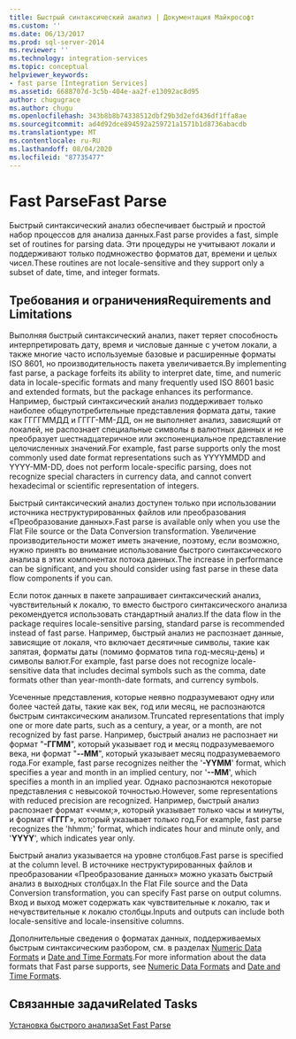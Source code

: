 ```yaml
---
title: Быстрый синтаксический анализ | Документация Майкрософт
ms.custom: ''
ms.date: 06/13/2017
ms.prod: sql-server-2014
ms.reviewer: ''
ms.technology: integration-services
ms.topic: conceptual
helpviewer_keywords:
- fast parse [Integration Services]
ms.assetid: 6688707d-3c5b-404e-aa2f-e13092ac8d95
author: chugugrace
ms.author: chugu
ms.openlocfilehash: 343b8b8b74338512dbf29b3d2efd436df1ffa8ae
ms.sourcegitcommit: ad4d92dce894592a259721a1571b1d8736abacdb
ms.translationtype: MT
ms.contentlocale: ru-RU
ms.lasthandoff: 08/04/2020
ms.locfileid: "87735477"
---
```

# <a name="fast-parse"></a><span data-ttu-id="380e0-102">Fast Parse</span><span class="sxs-lookup"><span data-stu-id="380e0-102">Fast Parse</span></span>
  <span data-ttu-id="380e0-103">Быстрый синтаксический анализ обеспечивает быстрый и простой набор процессов для анализа данных.</span><span class="sxs-lookup"><span data-stu-id="380e0-103">Fast parse provides a fast, simple set of routines for parsing data.</span></span> <span data-ttu-id="380e0-104">Эти процедуры не учитывают локали и поддерживают только подмножество форматов дат, времени и целых чисел.</span><span class="sxs-lookup"><span data-stu-id="380e0-104">These routines are not locale-sensitive and they support only a subset of date, time, and integer formats.</span></span>  
  
## <a name="requirements-and-limitations"></a><span data-ttu-id="380e0-105">Требования и ограничения</span><span class="sxs-lookup"><span data-stu-id="380e0-105">Requirements and Limitations</span></span>  
 <span data-ttu-id="380e0-106">Выполняя быстрый синтаксический анализ, пакет теряет способность интерпретировать дату, время и числовые данные с учетом локали, а также многие часто используемые базовые и расширенные форматы ISO 8601, но производительность пакета увеличивается.</span><span class="sxs-lookup"><span data-stu-id="380e0-106">By implementing fast parse, a package forfeits its ability to interpret date, time, and numeric data in locale-specific formats and many frequently used ISO 8601 basic and extended formats, but the package enhances its performance.</span></span> <span data-ttu-id="380e0-107">Например, быстрый синтаксический анализ поддерживает только наиболее общеупотребительные представления формата даты, такие как ГГГГММДД и ГГГГ-ММ-ДД, он не выполняет анализ, зависящий от локалей, не распознает специальные символы в валютных данных и не преобразует шестнадцатеричное или экспоненциальное представление целочисленных значений.</span><span class="sxs-lookup"><span data-stu-id="380e0-107">For example, fast parse supports only the most commonly used date format representations such as YYYYMMDD and YYYY-MM-DD, does not perform locale-specific parsing, does not recognize special characters in currency data, and cannot convert hexadecimal or scientific representation of integers.</span></span>  
  
 <span data-ttu-id="380e0-108">Быстрый синтаксический анализ доступен только при использовании источника неструктурированных файлов или преобразования «Преобразование данных».</span><span class="sxs-lookup"><span data-stu-id="380e0-108">Fast parse is available only when you use the Flat File source or the Data Conversion transformation.</span></span> <span data-ttu-id="380e0-109">Увеличение производительности может иметь значение, поэтому, если возможно, нужно принять во внимание использование быстрого синтаксического анализа в этих компонентах потока данных.</span><span class="sxs-lookup"><span data-stu-id="380e0-109">The increase in performance can be significant, and you should consider using fast parse in these data flow components if you can.</span></span>  
  
 <span data-ttu-id="380e0-110">Если поток данных в пакете запрашивает синтаксический анализ, чувствительный к локалю, то вместо быстрого синтаксического анализа рекомендуется использовать стандартный анализ.</span><span class="sxs-lookup"><span data-stu-id="380e0-110">If the data flow in the package requires locale-sensitive parsing, standard parse is recommended instead of fast parse.</span></span> <span data-ttu-id="380e0-111">Например, быстрый анализ не распознает данные, зависящие от локаля, что включает десятичные символы, такие как запятая, форматы даты (помимо форматов типа год-месяц-день) и символы валют.</span><span class="sxs-lookup"><span data-stu-id="380e0-111">For example, fast parse does not recognize locale-sensitive data that includes decimal symbols such as the comma, date formats other than year-month-date formats, and currency symbols.</span></span>  
  
 <span data-ttu-id="380e0-112">Усеченные представления, которые неявно подразумевают одну или более частей даты, такие как век, год или месяц, не распознаются быстрым синтаксическим анализом.</span><span class="sxs-lookup"><span data-stu-id="380e0-112">Truncated representations that imply one or more date parts, such as a century, a year, or a month, are not recognized by fast parse.</span></span> <span data-ttu-id="380e0-113">Например, быстрый анализ не распознает ни формат "**-ГГММ**", который указывает год и месяц подразумеваемого века, ни формат "**--MM**", который указывает месяц подразумеваемого года.</span><span class="sxs-lookup"><span data-stu-id="380e0-113">For example, fast parse recognizes neither the '**-YYMM**' format, which specifies a year and month in an implied century, nor '**--MM**', which specifies a month in an implied year.</span></span> <span data-ttu-id="380e0-114">Однако распознаются некоторые представления с невысокой точностью.</span><span class="sxs-lookup"><span data-stu-id="380e0-114">However, some representations with reduced precision are recognized.</span></span> <span data-ttu-id="380e0-115">Например, быстрый анализ распознает формат «ччмм;», который указывает только часы и минуты, и формат «**ГГГГ**», который указывает только год.</span><span class="sxs-lookup"><span data-stu-id="380e0-115">For example, fast parse recognizes the 'hhmm;' format, which indicates hour and minute only, and '**YYYY**', which indicates year only.</span></span>  
  
 <span data-ttu-id="380e0-116">Быстрый анализ указывается на уровне столбцов.</span><span class="sxs-lookup"><span data-stu-id="380e0-116">Fast parse is specified at the column level.</span></span> <span data-ttu-id="380e0-117">В источнике неструктурированных файлов и преобразовании «Преобразование данных» можно указать быстрый анализ в выходных столбцах.</span><span class="sxs-lookup"><span data-stu-id="380e0-117">In the Flat File source and the Data Conversion transformation, you can specify Fast parse on output columns.</span></span> <span data-ttu-id="380e0-118">Вход и выход может содержать как чувствительные к локалю, так и нечувствительные к локалю столбцы.</span><span class="sxs-lookup"><span data-stu-id="380e0-118">Inputs and outputs can include both locale-sensitive and locale-insensitive columns.</span></span>  
  
 <span data-ttu-id="380e0-119">Дополнительные сведения о форматах данных, поддерживаемых быстрым синтаксическим разбором, см. в разделах [Numeric Data Formats](../../2014/integration-services/numeric-data-formats.md) и [Date and Time Formats](../../2014/integration-services/date-and-time-formats.md).</span><span class="sxs-lookup"><span data-stu-id="380e0-119">For more information about the data formats that Fast parse supports, see [Numeric Data Formats](../../2014/integration-services/numeric-data-formats.md) and [Date and Time Formats](../../2014/integration-services/date-and-time-formats.md).</span></span>  
  
## <a name="related-tasks"></a><span data-ttu-id="380e0-120">Связанные задачи</span><span class="sxs-lookup"><span data-stu-id="380e0-120">Related Tasks</span></span>  
 [<span data-ttu-id="380e0-121">Установка быстрого анализа</span><span class="sxs-lookup"><span data-stu-id="380e0-121">Set Fast Parse</span></span>](../../2014/integration-services/set-fast-parse.md)  
  
  
